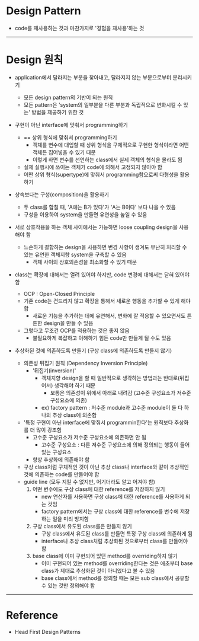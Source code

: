 # Design Pattern

- code를 재사용하는 것과 마찬가지로 '경험을 재사용'하는 것

---


# Design 원칙

- application에서 달라지는 부분을 찾아내고, 달라지지 않는 부분으로부터 분리시키기
    - 모든 design pattern의 기반이 되는 원칙
    - 모든 pattern은 'system의 일부분을 다른 부분과 독립적으로 변화시킬 수 있는' 방법을 제공하기 위한 것

- 구현이 아닌 interface에 맞춰서 programming하기
    - == 상위 형식에 맞춰서 programming하기
        - 객체를 변수에 대입할 때 상위 형식을 구체적으로 구현한 형식이라면 어떤 객체든 집어넣을 수 있기 때문
        - 이렇게 하면 변수를 선언하는 class에서 실제 객체의 형식을 몰라도 됨
    - 실제 실행시에 쓰이는 객체가 code에 의해서 고정되지 않아야 함
    - 어떤 상위 형식(supertype)에 맞춰서 programming함으로써 다형성을 활용하기

- 상속보다는 구성(composition)을 활용하기
    - 두 class를 합칠 때, 'A에는 B가 있다'가 'A는 B이다' 보다 나을 수 있음
    - 구성을 이용하여 system을 만들면 유연성을 높일 수 있음

- 서로 상호작용을 하는 객체 사이에서는 가능하면 loose coupling design을 사용해야 함
    - 느슨하게 결합하는 design을 사용하면 변경 사항이 생겨도 무난히 처리할 수 있는 유연한 객체지향 system을 구축할 수 있음
        - 객체 사이의 상호의존성을 최소화할 수 있기 때문

- class는 확장에 대해서는 열려 있어야 하지만, code 변경에 대해서는 닫혀 있어야 함
    - OCP : Open-Closed Principle
    - 기존 code는 건드리지 않고 확장을 통해서 새로운 행동을 추가할 수 있게 해야 함
        - 새로운 기능을 추가하는 데에 유연해서, 변화에 잘 적응할 수 있으면서도 튼튼한 design을 만들 수 있음
    - 그렇다고 무조건 OCP를 적용하는 것은 좋지 않음
        - 불필요하게 복잡하고 이해하기 힘든 code만 만들게 될 수도 있음

- 추상화된 것에 의존하도록 만들기 (구상 class에 의존하도록 만들지 않기)
    - 의존성 뒤집기 원칙 (Dependency Inversion Principle)
        - '뒤집기(inversion)'
            - 객체지향 design을 할 때 일반적으로 생각하는 방법과는 반대로(뒤집어서) 생각해야 하기 때문
                - 보통은 의존성이 위에서 아래로 내려감 (고수준 구성요소가 저수준 구성요소에 의존)
            - ex) factory pattern : 저수준 module과 고수준 module이 둘 다 하나의 추상 class에 의존함
    - '특정 구현이 아닌 interface에 맞춰서 programmin한다'는 원칙보다 추상화를 더 많이 강조함
        - 고수준 구성요소가 저수준 구성요소에 의존하면 안 됨
            - 고수준 구성요소 : 다른 저수준 구성요소에 의해 정의되는 행동이 들어있는 구성요소
        - 항상 추상화에 의존해야 함
    - 구상 class처럼 구체적인 것이 아닌 추상 class나 interface와 같이 추상적인 것에 의존하는 code를 만들어야 함
    - guide line (모두 지킬 수 없지만, 어기더라도 알고 어겨야 함)
        1. 어떤 변수에도 구상 class에 대한 reference를 저장하지 않기
            - new 연산자를 사용하면 구상 class에 대한 reference를 사용하게 되는 것임
            - factory pattern에서는 구상 class에 대한 reference를 변수에 저장하는 일을 미리 방지함
        2. 구상 class에서 유도된 class를은 만들지 않기
            - 구상 class에서 유도된 class를 만들면 특정 구상 class에 의존하게 됨
            - interface나 추상 class처럼 추상화된 것으로부터 class를 만들어야 함
        3. base class에 이미 구현되어 있던 method를 overriding하지 않기
            - 이미 구현되어 있는 method를 overriding한다는 것은 애초부터 base class가 제대로 추상화된 것이 아니었다고 볼 수 있음
            - base class에서 method를 정의할 때는 모든 sub class에서 공유할 수 있는 것만 정의해야 함

---

# Reference

- Head First Design Patterns